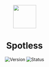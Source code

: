 <p align=center><img src="https://cdn-icons-png.flaticon.com/512/10464/10464776.png" width="75" height="75"></p>
<h1 align=center>Spotless</h1>

<div align="center">

  ![Version](https://img.shields.io/badge/Version-v1.5-blue?style=flat-square) 
  ![Status](https://img.shields.io/badge/Status-Stable-brightgreen?style=flat-square)

</div>
